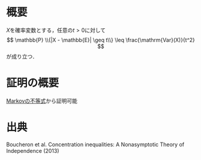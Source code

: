 # 概要
$X$を確率変数とする，任意の$t>0$に対して
$$
\mathbb{P} \\{|X - \mathbb{E}| \geq t\\} \leq \frac{\mathrm{Var}(X)}{t^2}
$$
が成り立つ．

# 証明の概要
[Markovの不等式](markov_inequality.md)から証明可能

# 出典
Boucheron et al. Concentration inequalities: A Nonasymptotic Theory of Independence (2013)
